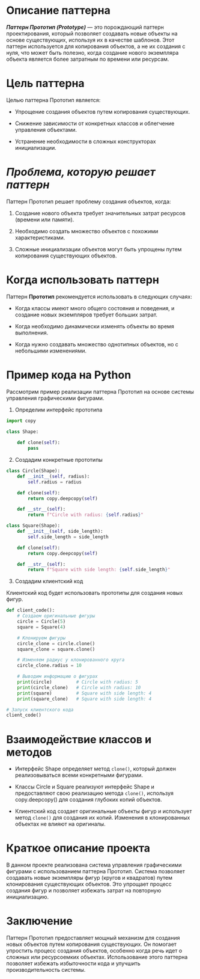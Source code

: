 # Описание паттерна

__*Паттерн Прототип (Prototype)*__ — это порождающий паттерн проектирования, который позволяет создавать новые объекты на основе существующих, используя их в качестве шаблонов. Этот паттерн используется для копирования объектов, а не их создания с нуля, что может быть полезно, когда создание нового экземпляра объекта является более затратным по времени или ресурсам.

# Цель паттерна
Целью паттерна Прототип является:

- Упрощение создания объектов путем копирования существующих.

- Снижение зависимости от конкретных классов и облегчение управления объектами.

- Устранение необходимости в сложных конструкторах инициализации.


# _Проблема, которую решает паттерн_
Паттерн Прототип решает проблему создания объектов, когда:

1. Создание нового объекта требует значительных затрат ресурсов (времени или памяти).

2. Необходимо создать множество объектов с похожими 
   характеристиками.
3. Сложные инициализации объектов могут быть упрощены путем копирования существующих объектов.


# Когда использовать паттерн
Паттерн __Прототип__ рекомендуется использовать в следующих случаях:

- Когда классы имеют много общего состояния и поведения, и создание новых экземпляров требует больших затрат.

- Когда необходимо динамически изменять объекты во время выполнения.

- Когда нужно создавать множество однотипных объектов, но с небольшими изменениями.

# Пример кода на Python
Рассмотрим пример реализации паттерна Прототип на основе системы управления графическими фигурами.
1. Определим интерфейс прототипа

```python
import copy

class Shape:
    
    def clone(self):
        pass

```

2. Создадим конкретные прототипы
```python
class Circle(Shape):
    def __init__(self, radius):
        self.radius = radius

    def clone(self):
        return copy.deepcopy(self)

    def __str__(self):
        return f"Circle with radius: {self.radius}"

class Square(Shape):
    def __init__(self, side_length):
        self.side_length = side_length

    def clone(self):
        return copy.deepcopy(self)

    def __str__(self):
        return f"Square with side length: {self.side_length}"
```

3. Создадим клиентский код

Клиентский код будет использовать прототипы для создания новых фигур.
```python
def client_code():
    # Создаем оригинальные фигуры
    circle = Circle(5)
    square = Square(4)

    # Клонируем фигуры
    circle_clone = circle.clone()
    square_clone = square.clone()

    # Изменяем радиус у клонированного круга
    circle_clone.radius = 10

    # Выводим информацию о фигурах
    print(circle)         # Circle with radius: 5
    print(circle_clone)   # Circle with radius: 10
    print(square)         # Square with side length: 4
    print(square_clone)   # Square with side length: 4

# Запуск клиентского кода
client_code()

```



# Взаимодействие классов и методов

- Интерфейс Shape определяет метод `clone()`, который должен реализовываться всеми конкретными фигурами.

- Классы Circle и Square реализуют интерфейс Shape и предоставляют свою реализацию метода `clone()`, используя copy.deepcopy() для создания глубоких копий объектов.

- Клиентский код создает оригинальные объекты фигур и использует метод `clone()` для создания их копий. Изменения в клонированных объектах не влияют на оригиналы.


# Краткое описание проекта
В данном проекте реализована система управления графическими фигурами с использованием паттерна Прототип. Система позволяет создавать новые экземпляры фигур (кругов и квадратов) путем клонирования существующих объектов. Это упрощает процесс создания фигур и позволяет избежать затрат на повторную инициализацию.

# Заключение
Паттерн Прототип предоставляет мощный механизм для создания новых объектов путем копирования существующих. Он помогает упростить процесс создания объектов, особенно когда речь идет о сложных или ресурсоемких объектах. Использование этого паттерна позволяет избежать избыточности кода и улучшить производительность системы.
